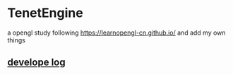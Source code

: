 # TenetEngine
a opengl study following https://learnopengl-cn.github.io/ and add my own things

## [develope log](./DevelopeLog.md)